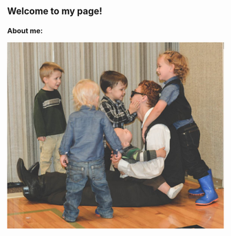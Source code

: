 ## Welcome to my page!

### About me:

![What brings me the most joy](./assets/images/Me-kids-cousins.png)

